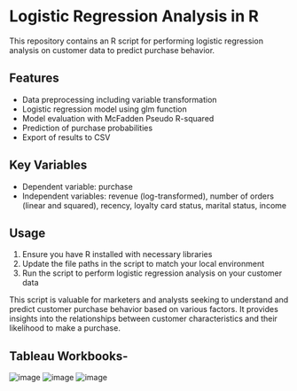 # Logistic Regression Analysis in R

This repository contains an R script for performing logistic regression analysis on customer data to predict purchase behavior.

## Features

- Data preprocessing including variable transformation
- Logistic regression model using glm function
- Model evaluation with McFadden Pseudo R-squared
- Prediction of purchase probabilities
- Export of results to CSV

## Key Variables

- Dependent variable: purchase
- Independent variables: revenue (log-transformed), number of orders (linear and squared), recency, loyalty card status, marital status, income

## Usage

1. Ensure you have R installed with necessary libraries
2. Update the file paths in the script to match your local environment
3. Run the script to perform logistic regression analysis on your customer data

This script is valuable for marketers and analysts seeking to understand and predict customer purchase behavior based on various factors. It provides insights into the relationships between customer characteristics and their likelihood to make a purchase.

## Tableau Workbooks-
![image](https://github.com/user-attachments/assets/a9596fda-11b9-4897-8c21-11c1ab13f403)
![image](https://github.com/user-attachments/assets/6852d40a-1c02-463c-bfa4-2719ef6774ce)
![image](https://github.com/user-attachments/assets/c39b82ae-1371-45ea-b409-65d92f470bbc)


